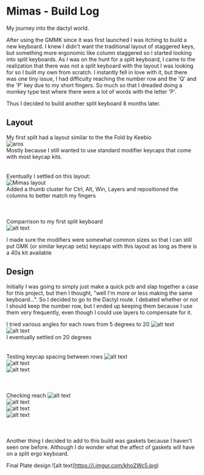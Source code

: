 # Mimas - Build Log

My journey into the dactyl world.

After using the GMMK since it was first launched I was itching to build a new keyboard. I knew I didn't want the traditional layout of staggered
keys, but something more ergonomic like column staggered so I started looking into split keyboards. As I was on the hunt for a split keyboard, I came to the 
realization that there was not a split keyboard with the layout I was looking for so I built my own from scratch. I instantly fell in love with it, but there was 
one tiny issue, I had difficulty reaching the number row and the 'Q' and the 'P' key due to my short fingers. So much so that I dreaded doing a monkey type test
where there were a lot of words with the letter 'P'.

Thus I decided to build another split keyboard 8 months later.

## Layout

My first split had a layout similar to the the Fold by Keebio  
![aros](https://i.imgur.com/3FrAWM0.jpg)  
Mostly because I still wanted to use standard modifier keycaps that come with most keycap kits.
<br>
<br>
<br>
Eventually I settled on this layout:  
![Mimas layout](https://i.imgur.com/nPdLpGJ.png)  
Added a thumb cluster for Ctrl, Alt, Win, Layers and repositioned the columns to better match my fingers  
<br>
<br>
<br>
Comparrison to my first split keyboard  
![alt text](https://i.imgur.com/2w5sge4.jpg)  

I made sure the modifiers were somewhat common sizes so that I can still put GMK (or similar keycap sets) keycaps with this layout as long as there is a 40s kit available

## Design

Initially I was going to simply just make a quick pcb and slap together a case for this project, but then I thought, "well I'm more or less making the same keyboard...". So I decided to go to the Dactyl route. I debated whether or not I should keep the number row, but I ended up keeping them because I use them very frequently, even though I could use layers to compensate for it.

I tried various angles for each rows from 5 degrees to 20
![alt text](https://i.imgur.com/Mn16cWe.jpg)  
![alt text](https://i.imgur.com/8673vPo.jpg)  
I eventually settled on 20 degrees
<br>
<br>
<br>
Testing keycap spacing between rows
![alt text](https://i.imgur.com/tWcU06y.jpg)  
![alt text](https://i.imgur.com/8E3Hp7f.jpg)  
![alt text](https://i.imgur.com/2RaJnmT.jpg)  
<br>
<br>
<br>
Checking reach
![alt text](https://i.imgur.com/yEwxZes.jpg)  
![alt text](https://i.imgur.com/gL70rjy.jpg)  
![alt text](https://i.imgur.com/Et9yGmW.jpg)  
![alt text](https://i.imgur.com/qhGpXg5.jpg)  
<br>
<br>
<br>
Another thing I decided to add to this build was gaskets because I haven't seen one before. Although I do wonder what the affect of gaskets will have on a split ergo keyboard.  

Final Plate design
![alt text]https://i.imgur.com/kho2Wc5.jpg)  
<br>
<br>
<br>
